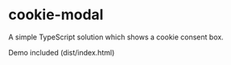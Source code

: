 # cookie-modal
A simple TypeScript solution which shows a cookie consent box.

Demo included (dist/index.html)
